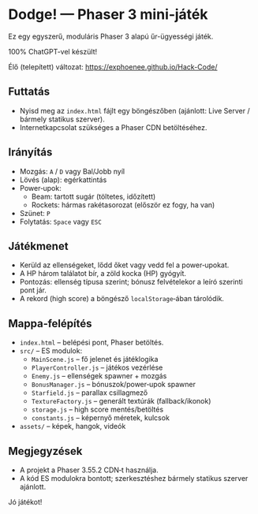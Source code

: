 # Dodge! — Phaser 3 mini‑játék

Ez egy egyszerű, moduláris Phaser 3 alapú űr-ügyességi játék.

100% ChatGPT-vel készült!

Élő (telepített) változat: https://exphoenee.github.io/Hack-Code/

## Futtatás
- Nyisd meg az `index.html` fájlt egy böngészőben (ajánlott: Live Server / bármely statikus szerver).
- Internetkapcsolat szükséges a Phaser CDN betöltéséhez.

## Irányítás
- Mozgás: `A` / `D` vagy Bal/Jobb nyíl
- Lövés (alap): egérkattintás
- Power‑upok:
  - Beam: tartott sugár (töltetes, időzített)
  - Rockets: hármas rakétasorozat (először ez fogy, ha van)
- Szünet: `P`
- Folytatás: `Space` vagy `ESC`

## Játékmenet
- Kerüld az ellenségeket, lődd őket vagy vedd fel a power‑upokat.
- A HP három találatot bír, a zöld kocka (HP) gyógyít.
- Pontozás: ellenség típusa szerint; bónusz felvételekor a leíró szerinti pont jár.
- A rekord (high score) a böngésző `localStorage`‑ában tárolódik.

## Mappa‑felépítés
- `index.html` – belépési pont, Phaser betöltés.
- `src/` – ES modulok:
  - `MainScene.js` – fő jelenet és játéklogika
  - `PlayerController.js` – játékos vezérlése
  - `Enemy.js` – ellenségek spawner + mozgás
  - `BonusManager.js` – bónuszok/power‑upok spawner
  - `Starfield.js` – parallax csillagmező
  - `TextureFactory.js` – generált textúrák (fallback/ikonok)
  - `storage.js` – high score mentés/betöltés
  - `constants.js` – képernyő méretek, kulcsok
- `assets/` – képek, hangok, videók

## Megjegyzések
- A projekt a Phaser 3.55.2 CDN‑t használja.
- A kód ES modulokra bontott; szerkesztéshez bármely statikus szerver ajánlott.

Jó játékot!
